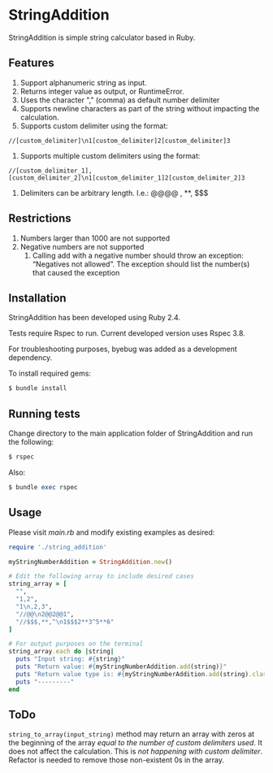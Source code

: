 # StringAddition

StringAddition is simple string calculator based in Ruby.

## Features

  1. Support alphanumeric string as input.
  1. Returns integer value as output, or RuntimeError.
  1. Uses the character "," (comma) as default number delimiter
  1. Supports newline characters as part of the string without impacting the calculation.
  1. Supports custom delimiter using the format:
```
//[custom_delimiter]\n1[custom_delimiter]2[custom_delimiter]3
```
  1. Supports multiple custom delimiters using the format:
```
//[custom_delimiter_1],[custom_delimiter_2]\n1[custom_delimiter_1]2[custom_delimiter_2]3
```
  1. Delimiters can be arbitrary length. I.e.: @@@@ , **, $$$

## Restrictions

 1. Numbers larger than 1000 are not supported
 1. Negative numbers are not supported
    1. Calling add with a negative number should throw an exception: “Negatives not allowed”. The exception should list the number(s) that caused the exception

## Installation

StringAddition has been developed using Ruby 2.4.

Tests require Rspec to run. Current developed version uses Rspec 3.8.

For troubleshooting purposes, byebug was added as a development dependency.

To install required gems:

```ruby
$ bundle install
```

## Running tests

Change directory to the main application folder of StringAddition and run the following:

```ruby
$ rspec
```

Also:

```ruby
$ bundle exec rspec
```

## Usage

Please visit _main.rb_ and modify existing examples as desired:

```ruby
require './string_addition'

myStringNumberAddition = StringAddition.new()

# Edit the following array to include desired cases
string_array = [
  "",
  "1,2",
  "1\n,2,3",
  "//@@\n2@@2@@1",
  "//$$$,**,^\n1$$$2**3^5**6"
]

# For output purposes on the terminal
string_array.each do |string|
  puts "Input string: #{string}"
  puts "Return value: #{myStringNumberAddition.add(string)}"
  puts "Return value type is: #{myStringNumberAddition.add(string).class}"
  puts "---------"
end
```

## ToDo

`string_to_array(input_string)` method may return an array with zeros at the beginning of the array *equal to the number of custom delimiters used*. It does not affect the calculation. This is *not happening with custom delimiter*. Refactor is needed to remove those non-existent 0s in the array.
